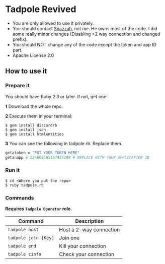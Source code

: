 # Tadpole Revived
* You are only allowed to use it privately.
* You should contact [Snazzah](https://discord.gg/0vjTDaDsgOQWUtlv), not me. He owns most of the code. I did some really minor changes (Disabling >2 way connection and changed prefix).
* You should NOT change any of the code except the token and app ID part. 
* Apache License 2.0

## How to use it
### Prepare it
You should have Ruby 2.3 or later. If not, get one.

**1** Download the whole repo.

**2** Execute them in your terminal:
```
$ gem install discordrb
$ gem install json
$ gem install htmlentities
```

**3** You can see the following in tadpole.rb. Replace them.
```ruby
getatoken = "PUT YOUR TOKEN HERE"
getanapp = 224662505157427200 # REPLACE WITH YOUR APPLICATION ID
```

### Run it
```
$ cd <Where you put the repo>
$ ruby tadpole.rb
```

### Commands

**Requires `Tadpole Operator` role.**

Command | Description
----- | ----- 
`tadpole host` | Host a 2-way connection 
`tadpole join [Key]` | Join one
`tadpole end` | Kill your connection
`tadpole cinfo` | Check your connection

